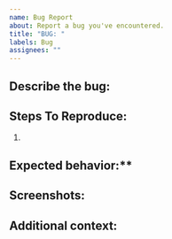 ```yaml
---
name: Bug Report
about: Report a bug you've encountered.
title: "BUG: "
labels: Bug
assignees: ""
---
```


## Describe the bug:

## Steps To Reproduce:

1.

## Expected behavior:\*\*

## Screenshots:

## Additional context:
